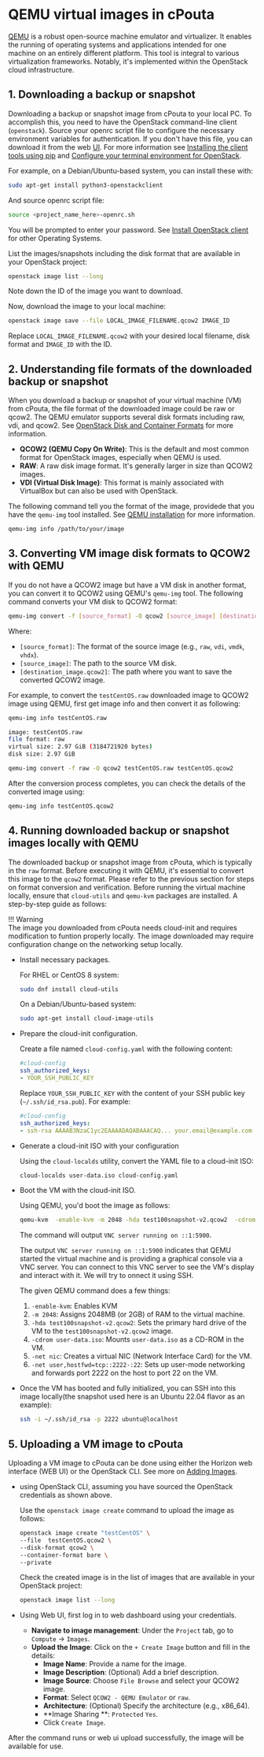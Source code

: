 # QEMU virtual images in cPouta

[QEMU](https://www.qemu.org/docs/master/about/index.html) is a robust open-source machine emulator and virtualizer. It enables the running of operating systems and applications intended for one machine on an entirely different platform. This tool is integral to various virtualization frameworks. Notably, it's implemented within the OpenStack cloud infrastructure.

## 1. Downloading a backup or snapshot

Downloading a backup or snapshot image from cPouta to your local PC. To accomplish this, you need to have the OpenStack command-line client (`openstack`). Source your openrc script file to configure the necessary environment variables for authentication. If you don't have this file, you can download it from the web [UI](https://pouta.csc.fi/). For more information see [Installing the client tools using pip](../../cloud/pouta/install-client.md) and [Configure your terminal environment for OpenStack](../../cloud/pouta/install-client.md).

For example, on a Debian/Ubuntu-based system, you can install these with:

```bash
sudo apt-get install python3-openstackclient 
```
And  source openrc script file:

```bash
source <project_name_here>-openrc.sh
```

You will be prompted to enter your password. See [Install OpenStack client](../../cloud/pouta/install-client.md) for other Operating Systems.

List the images/snapshots including the disk format that are available in your OpenStack project:

```bash
openstack image list --long
```

Note down the ID of the image you want to download.

Now, download the image to your local machine:

```bash
openstack image save --file LOCAL_IMAGE_FILENAME.qcow2 IMAGE_ID
```

Replace `LOCAL_IMAGE_FILENAME.qcow2` with your desired local filename, disk format  and `IMAGE_ID` with the ID.

## 2. Understanding file formats of the downloaded backup or snapshot

When you download a backup or snapshot of your virtual machine (VM) from cPouta, the file format of the downloaded image could be raw or qcow2. The QEMU emulator supports several disk formats including raw, vdi, and qcow2. See [OpenStack Disk and Container Formats](https://docs.openstack.org/glance/rocky/user/formats.html) for more information.

- **QCOW2 (QEMU Copy On Write)**: This is the default and most common format for OpenStack images, especially when QEMU is used.
- **RAW**: A raw disk image format. It's generally larger in size than QCOW2 images.
- **VDI (Virtual Disk Image)**: This format is mainly associated with VirtualBox but can also be used with OpenStack.

The following command tell you the format of the image, providede that you have the `qemu-img` tool installed. See [QEMU installation](https://www.qemu.org/download/#linux) for more information.

```bash
qemu-img info /path/to/your/image
```

## 3. Converting VM image disk formats to QCOW2 with QEMU

If you do not have a QCOW2 image but have a VM disk in another format, you can convert it to QCOW2 using QEMU's `qemu-img` tool. The following command 
converts  your VM disk to QCOW2 format:

```bash
qemu-img convert -f [source_format] -O qcow2 [source_image] [destination_image.qcow2]
```    

Where:

- `[source_format]`: The format of the source image (e.g., `raw`, `vdi`, `vmdk`, `vhdx`).
- `[source_image]`: The path to the source VM disk.
- `[destination_image.qcow2]`: The path where you want to save the converted QCOW2 image.

For example, to convert the `testCentOS.raw` downloaded image to QCOW2 image using QEMU, first get image info and then convert it as following:

```bash
qemu-img info testCentOS.raw 

image: testCentOS.raw
file format: raw
virtual size: 2.97 GiB (3184721920 bytes)
disk size: 2.97 GiB
```

```bash
qemu-img convert -f raw -O qcow2 testCentOS.raw testCentOS.qcow2
```

After the conversion process completes, you can check the details of the converted image using:

```bash
qemu-img info testCentOS.qcow2
```

## 4. Running downloaded backup or snapshot images locally with QEMU

The downloaded backup or snapshot image from cPouta, which is typically in the `raw` format. Before executing it with QEMU, it's essential to convert this image to the `qcow2` format. Please refer to the previous section for steps on format conversion and verification. Before running the virtual machine locally, ensure that `cloud-utils` and `qemu-kvm` packages are installed. A step-by-step guide as follows:

!!! Warning  
    The image you downloaded from cPouta needs cloud-init and requires modification to funtion properly locally. The image downloaded may require configuration change on the networking setup locally.

- Install necessary packages.
    
    For RHEL or CentOS 8 system:

    ```bash
    sudo dnf install cloud-utils
    ```

    On a Debian/Ubuntu-based system:

    ```bash
    sudo apt-get install cloud-image-utils
    ```

- Prepare the cloud-init configuration.

    Create a file named `cloud-config.yaml` with the following content:

    ```yaml
    #cloud-config
    ssh_authorized_keys:
    - YOUR_SSH_PUBLIC_KEY
    ```

    Replace `YOUR_SSH_PUBLIC_KEY` with the content of your SSH public key (`~/.ssh/id_rsa.pub`). For example:

    ```yaml
    #cloud-config
    ssh_authorized_keys:
    - ssh-rsa AAAAB3NzaC1yc2EAAAADAQABAAACAQ... your.email@example.com
    ```

- Generate a cloud-init ISO with your configuration

    Using the `cloud-localds` utility, convert the YAML file to a cloud-init ISO:

    ```bash
    cloud-localds user-data.iso cloud-config.yaml
    ```

-  Boot the VM with the cloud-init ISO.
  
    Using QEMU, you'd boot the image as follows:

    ```bash
    qemu-kvm  -enable-kvm -m 2048 -hda test100snapshot-v2.qcow2  -cdrom user-data.iso -net nic -net user,hostfwd=tcp::2222-:22
    ```

    The command will output `VNC server running on ::1:5900`.

    The output `VNC server running on ::1:5900` indicates that QEMU started the virtual machine and is providing a graphical console via a VNC server. You can connect to this VNC server to see the VM's display and interact with it. We will try to onnect it using SSH.

    The given QEMU command does a few things:

    1. `-enable-kvm`: Enables KVM 
    2. `-m 2048`: Assigns 2048MB (or 2GB) of RAM to the virtual machine.
    3. `-hda test100snapshot-v2.qcow2`: Sets the primary hard drive of the VM to the `test100snapshot-v2.qcow2` image.
    4. `-cdrom user-data.iso`: Mounts `user-data.iso` as a CD-ROM in the VM.
    5. `-net nic`: Creates a virtual NIC (Network Interface Card) for the VM.
    6. `-net user,hostfwd=tcp::2222-:22`: Sets up user-mode networking and forwards port 2222 on the host to port 22 on the VM. 

- Once the VM has booted and fully initialized, you can SSH into this image locally(the snapshot used here is an Ubuntu 22.04 flavor as an example):

    ```bash
    ssh -i ~/.ssh/id_rsa -p 2222 ubuntu@localhost
    ```
## 5. Uploading a VM image to cPouta

Uploading a VM image to cPouta can be done using either the Horizon web interface (WEB UI) or the OpenStack CLI. See more on [Adding Images](../../cloud/pouta/adding-images.md).

- using OpenStack CLI, assuming you have sourced the OpenStack credentials as shown above.

    Use the `openstack image create` command to upload the image as follows:

    ```bash
    openstack image create "testCentOS" \
    --file  testCentOS.qcow2 \
    --disk-format qcow2 \
    --container-format bare \
    --private
    ```

    Check the created image is in the list of images that are available in your OpenStack project:

    ```bash
    openstack image list --long
    ```

- Using Web UI, first log in to web dashboard using your credentials.

    - **Navigate to image management**: Under the `Project` tab, go to `Compute` -> `Images`.
    -  **Upload the Image**: Click on the `+ Create Image` button and fill in the details:
        - **Image Name**: Provide a name for the image.
        - **Image Description**: (Optional) Add a brief description.
        - **Image Source**: Choose `File Browse` and select your QCOW2 image.
        - **Format**: Select `QCOW2 - QEMU Emulator` or `raw`.
        - **Architecture**: (Optional) Specify the architecture (e.g., x86_64).
        - **Image Sharing **: `Protected` `Yes`.
        - Click `Create Image`.
  
After the command runs or web ui upload successfully, the image will be available for use.
